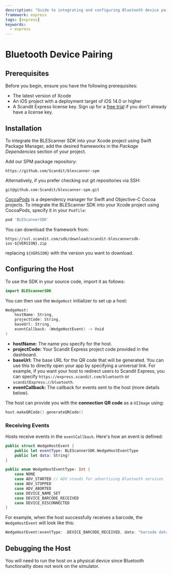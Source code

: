 ```yaml
---
description: "Guide to integrating and configuring Bluetooth device pairing using the Scandit Express."
framework: express
tags: [express]
keywords:
  - express
---
```


# Bluetooth Device Pairing

## Prerequisites

Before you begin, ensure you have the following prerequisites:

- The latest version of Xcode
- An iOS project with a deployment target of iOS 14.0 or higher
- A Scandit Express license key. Sign up for a [free trial](https://www.scandit.com/trial/) if you don't already have a license key.

## Installation

<Tabs groupId="installation">

<TabItem value="spm" label="Swift Package Manager" default>

To integrate the BLEScanner SDK into your Xcode project using Swift Package Manager, add the desired frameworks in the _Package Dependencies_ section of your project.

Add our SPM package repository:

```
https://github.com/Scandit/blescanner-spm
```

Alternatively, if you prefer checking out git repositories via SSH:

```
git@github.com:Scandit/blescanner-spm.git
```
</TabItem>

<TabItem value="cocoapods" label="CocoaPods">

[CocoaPods](https://cocoapods.org/) is a dependency manager for Swift and Objective-C Cocoa projects. To integrate the BLEScanner SDK into your Xcode project using CocoaPods, specify it in your `Podfile`:

```ruby
pod 'BLEScannerSDK'
```

</TabItem>

<TabItem value="manual" label="Add Manually">

You can download the framework from:
```
https://ssl.scandit.com/sdk/download/scandit-blescannersdk-ios-${VERSION}.zip
```
replacing `${VERSION}` with the version you want to download.

</TabItem>

</Tabs>

## Configuring the Host

To use the SDK in your source code, import it as follows:

```swift
import BLEScannerSDK
```

You can then use the `WedgeHost` initializer to set up a host:

```swift
WedgeHost(
    hostName: String,
    projectCode: String,
    baseUrl: String,
    eventCallback: (WedgeHostEvent) -> Void
)
```

- **hostName:** The name you specify for the host.
- **projectCode:** Your Scandit Express project code provided in the dashboard.
- **baseUrl:** The base URL for the QR code that will be generated. You can use this to directly open your app by specifying a universal link. For example, if you want your host to redirect users to Scandit Express, you can specify `https://express.scandit.com/bluetooth` or `scanditExpress://bluetooth`.
- **eventCallback:** The callback for events sent to the host (more details below).

The host can provide you with the **connection QR code** as a `UIImage` using:

```swift
host.makeQRCode().generateQRCode()
```

### Receiving Events

Hosts receive events in the `eventCallback`. Here's how an event is defined:

```swift
public struct WedgeHostEvent {
    public let eventType: BLEScannerSDK.WedgeHostEventType
    public let data: String?
}
```

```swift
public enum WedgeHostEventType: Int {
    case NONE
    case ADV_STARTED // ADV stands for advertising Bluetooth services
    case ADV_STOPPED
    case ADV_ABORTED
    case DEVICE_NAME_SET
    case DEVICE_BARCODE_RECEIVED
    case DEVICE_DISCONNECTED
}
```

For example, when the host successfully receives a barcode, the `WedgeHostEvent` will look like this:

```swift
WedgeHostEvent(eventType: .DEVICE_BARCODE_RECEIVED, data: "barcode data")
```

## Debugging the Host

You will need to run the host on a physical device since Bluetooth functionality does not work on the simulator.
